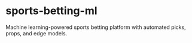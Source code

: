 # sports-betting-ml
Machine learning-powered sports betting platform with automated picks, props, and edge models.
